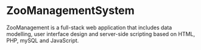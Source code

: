 # ZooManagementSystem
ZooManagement is a full-stack web application that includes data modelling, user interface design and server-side scripting based on HTML, PHP, mySQL and JavaScript.
